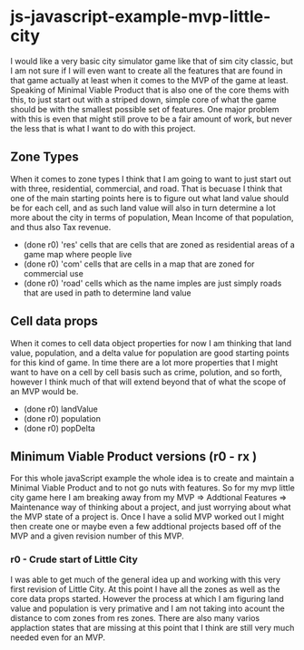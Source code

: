 # js-javascript-example-mvp-little-city

I would like a very basic city simulator game like that of sim city classic, but I am not sure if I will even want to create all the features that are found in that game actually at least when it comes to the MVP of the game at least. Speaking of Minimal Viable Product that is also one of the core thems with this, to just start out with a striped down, simple core of what the game should be with the smallest possible set of features. One major problem with this is even that might still prove to be a fair amount of work, but never the less that is what I want to do with this project.

## Zone Types

When it comes to zone types I think that I am going to want to just start out with three, residential, commercial, and road. That is becuase I think that one of the main starting points here is to figure out what land value should be for each cell, and as such land value will also in turn determine a lot more about the city in terms of population, Mean Income of that population, and thus also Tax revenue.

* (done r0) 'res' cells that are cells that are zoned as residential areas of a game map where people live
* (done r0) 'com' cells that are cells in a map that are zoned for commercial use
* (done r0) 'road' cells which as the name imples are just simply roads that are used in path to determine land value

## Cell data props

When it comes to cell data object properties for now I am thinking that land value, population, and a delta value for population are good starting points for this kind of game. In time there are a lot more properties that I might want to have on a cell by cell basis such as crime, polution, and so forth, however I think much of that will extend beyond that of what the scope of an MVP would be.

* (done r0) landValue
* (done r0) population
* (done r0) popDelta


## Minimum Viable Product versions (r0 - rx )

For this whole javaScript example the whole idea is to create and maintain a Minimal Viable Product and to not go nuts with features. So for my mvp little city game here I am breaking away from my MVP => Addtional Features => Maintenance way of thinking about a project, and just worrying about what the MVP state of a project is. Once I have a solid MVP worked out I might then create one or maybe even a few addtional projects based off of the MVP and a given revision number of this MVP.

### r0 - Crude start of Little City

I was able to get much of the general idea up and working with this very first revision of Little City. At this point I have all the zones as well as the core data props started. However the process at which I am figuring land value and population is very primative and I am not taking into acount the distance to com zones from res zones. There are also many varios applaction states that are missing at this point that I think are still very much needed even for an MVP.







